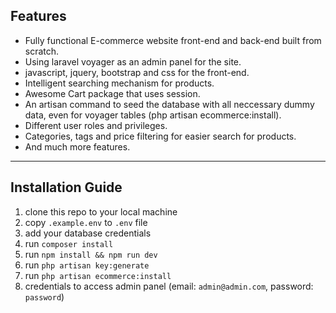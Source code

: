 

## Features

-   Fully functional E-commerce website front-end and back-end built from scratch.
-   Using laravel voyager as an admin panel for the site.
-   javascript, jquery, bootstrap and css for the front-end.
-   Intelligent searching mechanism for products.
-   Awesome Cart package that uses session.
-   An artisan command to seed the database with all neccessary dummy data, even for voyager tables (php artisan ecommerce:install).
-   Different user roles and privileges.
-   Categories, tags and price filtering for easier search for products.
-   And much more features.

---

## Installation Guide

1. clone this repo to your local machine
1. copy `.example.env` to `.env` file
1. add your database credentials
1. run `composer install`
1. run `npm install && npm run dev`
1. run `php artisan key:generate`
1. run `php artisan ecommerce:install`
1. credentials to access admin panel (email: `admin@admin.com`, password: `password`)
